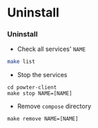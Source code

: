 # Uninstall 

### Uninstall 

* Check all services' `NAME` 
```bash
make list
```

* Stop the services 
```
cd powter-client
make stop NAME=[NAME]
```

* Remove `compose` directory
```
make remove NAME=[NAME]
```